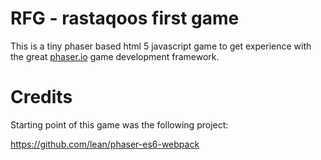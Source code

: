 # RFG - rastaqoos first game 

This is a tiny phaser based html 5 javascript game to get experience with the great [phaser.io](http://phaser.io/) game development framework.


# Credits

Starting point of this game was the following project:

https://github.com/lean/phaser-es6-webpack
